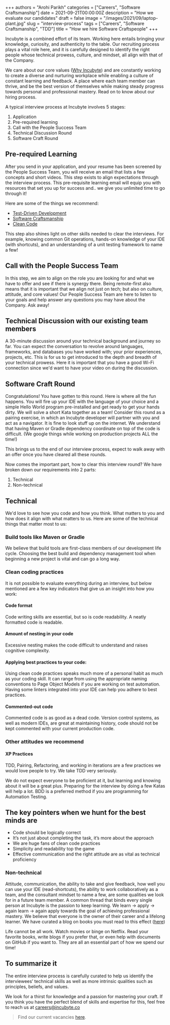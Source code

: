 +++
authors = "Arohi Parikh"
categories = ["Careers", "Software Craftsmanship"]
date = 2021-09-21T00:00:00Z
description = "How we evaluate our candidates"
draft = false
image = "/images/2021/09/laptop-plant.jpg"
slug = "interview-process"
tags = ["Careers", "Software Craftsmanship", "TDD"]
title = "How we hire Software Craftspeople"
+++

Incubyte is a combined effort of its team. Working here entails bringing your knowledge, curiosity, and authenticity to the table. Our recruiting process plays a vital role here, and it is carefully designed to identify the right people whose technical prowess, culture, and mindset, all align with that of the Company.

We care about our core values ([Why Incubyte](https://blog.incubyte.co/blog/why-incubyte/)) and are constantly working to create a diverse and nurturing workplace while enabling a culture of constant learning and feedback. A place where each team member can thrive, and be the best version of themselves while making steady progress towards personal and professional mastery. Read on to know about our hiring process.

A typical interview process at Incubyte involves 5 stages:

1. Application
2. Pre-required learning
3. Call with the People Success Team
4. Technical Discussion Round
5. Software Craft Round

## Pre-required Learning
After you send in your application, and your resume has been screened by the People Success Team, you will receive an email that lists a few concepts and short videos. This step exists to align expectations through the interview process. This pre-requisite learning email will equip you with resources that set you up for success and.. we give you unlimited time to go through it!

Here are some of the things we recommend: 
- [Test-Driven Development](https://www.youtube.com/watch?v=qkblc5WRn-U)
- [Software Craftsmanship](https://www.youtube.com/watch?v=c07uQGBZl0A)
- [Clean Code](https://www.youtube.com/watch?v=zV079g7Irks&feature=emb_imp_woyt)

This step also shines light on other skills needed to clear the interviews. For example, knowing common Git operations, hands-on knowledge of your IDE (with shortcuts), and an understanding of a unit testing framework to name a few!

## Call with the People Success Team
In this step, we aim to align on the role you are looking for and what we have to offer and see if there is synergy there. Being remote-first also means that it is important that we align not just on tech; but also on culture, attitude, and core values! Our People Success Team are here to listen to your goals and help answer any questions you may have about the Company. Ask away!

## Technical Discussion with our existing team members
A 30-minute discussion around your technical background and journey so far. You can expect the conversation to revolve around languages, frameworks, and databases you have worked with; your prior experiences, projects, etc. This is for us to get introduced to the depth and breadth of your technical prowess. Here it is important that you have a good Wi-Fi connection since we'd want to have your video on during the discussion.

## Software Craft Round
Congratulations! You have gotten to this round. Here is where all the fun happens. You will fire up your IDE with the language of your choice and a simple Hello World program pre-installed and get ready to get your hands dirty. We will solve a short Kata together as a team! Consider this round as a pairing exercise, in which an Incubyte developer will partner with you and act as a navigator. It is fine to look stuff up on the internet. We understand that having Maven or Gradle dependency coordinate on top of the code is difficult. (We google things while working on production projects ALL the time!)

This brings us to the end of our interview process, expect to walk away with an offer once you have cleared all these rounds. 

Now comes the important part, how to clear this interview round? We have broken down our requirements into 2 parts:
1. Technical
2. Non-technical  

## Technical
We'd love to see how you code and how you think. What matters to you and how does it align with what matters to us. Here are some of the technical things that matter most to us:
  
### Build tools like Maven or Gradle

We believe that build tools are first-class members of our development life cycle. Choosing the best build and dependency management tool when beginning a new project is vital and can go a long way.

### Clean coding practices

It is not possible to evaluate everything during an interview, but below mentioned are a few key indicators that give us an insight into how you work:

#### Code format

Code writing skills are essential, but so is code readability. A neatly formatted code is readable.

#### Amount of nesting in your code

Excessive nesting makes the code difficult to understand and raises cognitive complexity.

#### Applying best practices to your code:

Using clean code practices speaks much more of a personal habit as much as your coding skill. It can range from using the appropriate naming conventions to Page Object Models if you are working on test automation. Having some linters integrated into your IDE can help you adhere to best practices.

#### Commented-out code

Commented code is as good as a dead code. Version control systems, as well as modern IDEs, are great at maintaining history, code should not be kept commented with your current production code.

### Other attitudes we recommend

#### XP Practices

TDD, Pairing, Refactoring, and working in iterations are a few practices we would love people to try. We take TDD very seriously.

We do not expect everyone to be proficient at it, but learning and knowing about it will be a great plus. Preparing for the interview by doing a few Katas will help a lot. BDD is a preferred method if you are programming for Automation Testing.

## The key pointers when we hunt for the best minds are

- Code should be logically correct
- It’s not just about completing the task, it’s more about the approach
- We are huge fans of clean code practices
- Simplicity and readability top the game
- Effective communication and the right attitude are as vital as technical proficiency

### Non-technical
Attitude, communication, the ability to take and give feedback, how well you can use your IDE (read-shortcuts), the ability to work collaboratively as a team, and the consultant mindset to name a few, are some qualities we look for in a future team member. A common thread that binds every single person at Incubyte is the passion to keep learning. We learn -> apply -> again learn -> again apply towards the goal of achieving professional mastery. We believe that everyone is the owner of their career and a lifelong learner. We have curated a blog on books you must read to this effect ([here](https://blog.incubyte.co/blog/books-we-believe-should-be-on-your-bookshelf-and-read-them-too/)) 

Life cannot be all work. Watch movies or binge on Netflix. Read your favorite books, write blogs if you prefer that, or even help with documents on GitHub if you want to. They are all an essential part of how we spend our time!

## To summarize it

The entire interview process is carefully curated to help us identify the interviewees’ technical skills as well as more intrinsic qualities such as principles, beliefs, and values.

We look for a thirst for knowledge and a passion for mastering your craft. If you think you have the perfect blend of skills and expertise for this, feel free to reach us at careers@incubyte.co

> Find our current vacancies [here](https://incubyte.co/careers).
